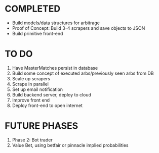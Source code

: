 # COMPLETED
- Build models/data structures for arbitrage
- Proof of Concept: Build 3-4 scrapers and save objects to JSON
- Build primitive front-end

# TO DO
1. Have MasterMatches persist in database
2. Build some concept of executed arbs/previously seen arbs from DB
3. Scale up scrapers
4. Scrape in parallel
5. Set up email notification
6. Build backend server, deploy to cloud
7. Improve front end
8. Deploy front-end to open internet

# FUTURE PHASES
1. Phase 2: Bot trader
2. Value Bet, using betfair or pinnacle implied probabilities